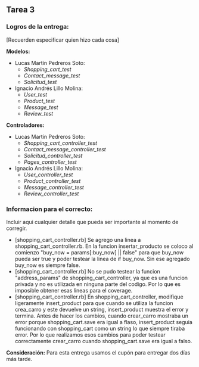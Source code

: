 ## Tarea 3

### Logros de la entrega:
[Recuerden especificar quien hizo cada cosa]

**Modelos:**
* Lucas Martín Pedreros Soto:
   + *Shopping_cart_test*
   + *Contact_message_test*
   + *Solicitud_test*
* Ignacio Andrés Lillo Molina:
   + *User_test*
   + *Product_test*
   + *Message_test*
   + *Review_test*

**Controladores:**
* Lucas Martín Pedreros Soto:
   + *Shopping_cart_controller_test*
   + *Contact_message_controller_test*
   + *Solicitud_controller_test*
   + *Pages_controller_test*
* Ignacio Andrés Lillo Molina:
   + *User_controller_test*
   + *Product_controller_test*
   + *Message_controller_test*
   + *Review_controller_test*

### Informacion para el correcto:
Incluir aqui cualquier detalle que pueda ser importante al momento de corregir.

* [shopping_cart_controller.rb] Se agrego una linea a shopping_cart_controller.rb. En la funcion insertar_producto se coloco al comienzo "buy_now = params[:buy_now] || false" para que buy_now pueda ser true y poder testear la linea de if buy_now. Sin ese agregado buy_now es siempre false.
* [shopping_cart_controller.rb] No se pudo testear la funcion "address_params" de shopping_cart_controller, ya que es una funcion privada y no es utilizada en ninguna parte del codigo. Por lo que es imposible obtener esas lineas para el coverage.
* [shopping_cart_controller.rb] En shopping_cart_controller, modifique ligeramente insert_product para que cuando se utiliza la funcion crea_carro y este devuelve un string, insert_product muestra el error y termina. Antes de hacer los cambios, cuando crear_carro mostraba un error porque shopping_cart.save era igual a flaso, insert_product seguia funcionando con shopping_cart como un string lo que siempre tiraba error. Por lo que realizamos esos cambios para poder testear correctamente crear_carro cuando shopping_cart.save era igual a falso.


**Consideración:** Para esta entrega usamos el cupón para entregar dos días más tarde.